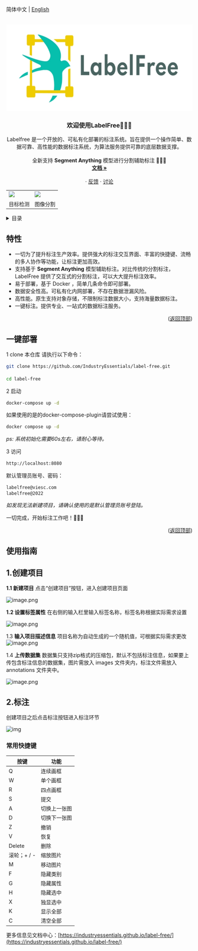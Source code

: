 <a name="readme-top"></a>
简体中文 | [English](./README.en.md)

<!-- PROJECT LOGO -->
<br />
<div align="center">
  <a href="https://github.com/IndustryEssentials/label-free">
    <img src="docs/assets/logo.jpg" alt="Logo" width="665" height="234">
  </a>

  <h3 align="center">欢迎使用LabelFree👋👋👋</h3>

  <p align="center">
    Labelfree 是一个开放的、可私有化部署的标注系统。旨在提供一个操作简单、数据可靠、高性能的数据标注系统，为算法服务提供可靠的底层数据支撑。<br /> 
    <br />
    全新支持  <b>Segment Anything</b>  模型进行分割辅助标注 🚀🚀🚀
    <br />
    <a href="https://labelfree.gitee.io/label-free/"><strong>文档 »</strong></a>
    <br />
    <br />
    ·
    <a href="https://github.com/IndustryEssentials/label-free/issues">反馈</a>
    ·
    <a href="https://github.com/IndustryEssentials/label-free/issues">讨论</a>
  </p>
</div>

</div>

<div align="center">
<table>
    <tr>
        <td><img src="https://files.catbox.moe/7aczgb.gif"></td>
        <td><img src="https://files.catbox.moe/3dzyj2.gif"></td>
    <tr>
    <tr>
        <td align="center">目标检测</td>
        <td align="center">图像分割</td>
    <tr>

</table>
</div>

<!-- TABLE OF CONTENTS -->
<details>
  <summary>目录</summary>
  <ol>
    <li>
      <a href="#特性">特性</a>
    </li>
    <li>
      <a href="#一键部署">一键部署</a>
    </li>
    <li>
      <a href="#使用指南">使用指南</a>
    </li>
  </ol>
</details>

## 特性
- 一切为了提升标注生产效率。提供强大的标注交互界面、丰富的快捷键、流畅的多人协作等功能，让标注更加高效。
- 支持基于 **Segment Anything** 模型辅助标注。对比传统的分割标注，LabelFree 提供了交互式的分割标注，可以大大提升标注效率。
- 易于部署，基于 Docker ，简单几条命令即可部署。
- 数据安全性高。可私有化内网部署，不存在数据泄漏风险。
- 高性能。原生支持对象存储，不限制标注数据大小，支持海量数据标注。
- 一键标注。提供专业、一站式的数据标注服务。
<p align="right">(<a href="#readme-top">返回顶部</a>)</p>

<!-- GETTING STARTED -->
## 一键部署

1 clone 本仓库
请执行以下命令：
```bash
git clone https://github.com/IndustryEssentials/label-free.git

cd label-free
```

2 启动
```bash
docker-compose up -d
```

如果使用的是的docker-compose-plugin请尝试使用：

```bash
docker compose up -d
```

*ps: 系统初始化需要60s左右，请耐心等待。*

3 访问

```bash
http://localhost:8080
```

默认管理员账号、密码：


```
labelfree@viesc.com
labelfree@2022
```
*如发现无法新建项目，请确认使用的是默认管理员账号登陆。*

一切完成，开始标注工作吧！🍻🍻🍻
<p align="right">(<a href="#readme-top">返回顶部</a>)</p>

## 使用指南

## 1.创建项目

**1.1 新建项目**
点击“创建项目”按钮，进入创建项目页面

![image.png](https://labelfree.oss-cn-shenzhen.aliyuncs.com/public/label/image.png)

**1.2 设置标签属性**
在右侧的输入栏里输入标签名称，标签名称根据实际需求设置

![image.png](https://labelfree.oss-cn-shenzhen.aliyuncs.com/public/label/image%20%281%29.png)

1.3 **输入项目描述信息**
项目名称为自动生成的一个随机值，可根据实际需求更改
![image.png](https://labelfree.oss-cn-shenzhen.aliyuncs.com/public/label/image%20%282%29.png)

1.4 **上传数据集**
数据集只支持zip格式的压缩包，默认不包括标注信息，如果要上传包含标注信息的数据集，图片需放入 images 文件夹内，标注文件需放入 annotations 文件夹中。

![image.png](https://labelfree.oss-cn-shenzhen.aliyuncs.com/public/label/image%20%283%29.png)

## 2.标注

创建项目之后点击标注按钮进入标注环节

![img](https://files.catbox.moe/7aczgb.gif)

### 常用快捷键

| 按键        | 功能         |
| ----------- | ------------ |
| Q           | 连续画框     |
| W           | 单个画框     |
| R           | 四点画框     |
| S           | 提交         |
| A           | 切换上一张图 |
| D           | 切换下一张图 |
| Z           | 撤销         |
| V           | 恢复         |
| Delete      | 删除         |
| 滚轮；+ / -  | 缩放图片     |
| M           | 移动图片     |
| F           | 隐藏类别     |
| G           | 隐藏属性     |
| H           | 隐藏选中     |
| X           | 独显选中     |
| K           | 显示全部     |
| C           | 清空全部     |

更多信息见文档中心：[https://industryessentials.github.io/label-free/](https://industryessentials.github.io/label-free/)
